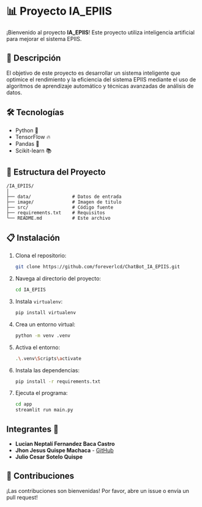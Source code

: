 # 📊 Proyecto IA_EPIIS

¡Bienvenido al proyecto **IA_EPIIS**! Este proyecto utiliza inteligencia artificial para mejorar el sistema EPIIS.

## 🚀 Descripción

El objetivo de este proyecto es desarrollar un sistema inteligente que optimice el rendimiento y la eficiencia del sistema EPIIS mediante el uso de algoritmos de aprendizaje automático y técnicas avanzadas de análisis de datos.

## 🛠️ Tecnologías

- Python 🐍
- TensorFlow 🔥
- Pandas 🐼
- Scikit-learn 📚

## 📁 Estructura del Proyecto

```
/IA_EPIIS/
│
├── data/               # Datos de entrada
├── image/              # Imagen de titulo
├── src/                # Código fuente
├── requirements.txt    # Requisitos
└── README.md           # Este archivo
```

## 📋 Instalación

1. Clona el repositorio:
    ```bash
    git clone https://github.com/foreverlcd/ChatBot_IA_EPIIS.git
    ```
2. Navega al directorio del proyecto:
    ```bash
    cd IA_EPIIS
    ```
3. Instala `virtualenv`:
    ```bash
    pip install virtualenv
    ```
4. Crea un entorno virtual:
    ```bash
    python -m venv .venv
    ```
5. Activa el entorno:
    ```bash
    .\.venv\Scripts\activate
    ```
6. Instala las dependencias:
    ```bash
    pip install -r requirements.txt
    ```
7. Ejecuta el programa:
    ```bash
    cd app
    streamlit run main.py
    ```
## Integrantes 👥
- **Lucian Neptalí Fernandez Baca Castro**
- **Jhon Jesus Quispe Machaca** - [GitHub](https://github.com/foreverlcd)
- **Julio Cesar Sotelo Quispe** 

## 🤝 Contribuciones

¡Las contribuciones son bienvenidas! Por favor, abre un issue o envía un pull request!
